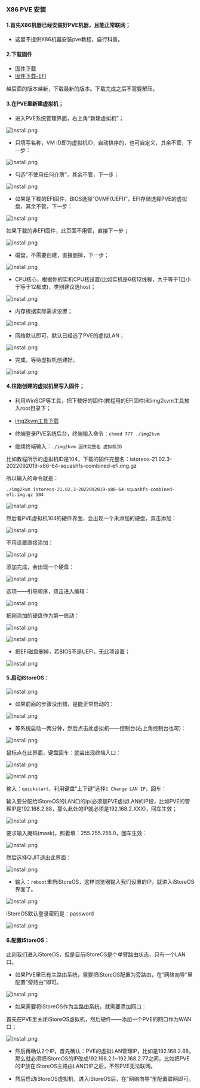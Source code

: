 ### X86 PVE 安装

#### 1.首先X86机器已经安装好PVE机器，且能正常联网；

* 这里不提供X86机器安装pve教程，自行科普。

#### 2.下载固件

* [固件下载](https://fw.koolcenter.com/iStoreOS/x86_64/)
* [固件下载-EFI](https://fw.koolcenter.com/iStoreOS/x86_64_efi/)

越后面的版本越新，下载最新的版本。下载完成之后不需要解压。

#### 3.在PVE里新建虚拟机；

* 进入PVE系统管理界面，右上角“新建虚拟机”；

![install.png](./install/pve/1.jpg)

* 只填写名称，VM ID即为虚拟机ID，自动排序的，也可自定义，其余不管，下一步：

![install.png](./install/pve/2.jpg)

* 勾选“不使用任何介质”，其余不管，下一步；

![install.png](./install/pve/3.jpg)

* 如果是下载的EFI固件，BIOS选择“OVMF(UEFI)”，EFI存储选择PVE的虚拟盘，其余不管，下一步：

![install.png](./install/pve/4.jpg)

如果下载的非EFI固件，此页面不用管，直接下一步；

![install.png](./install/pve/5.jpg)

* 磁盘，不需要创建，直接删掉，下一步；

![install.png](./install/pve/6.jpg)

* CPU核心，根据你的实机CPU核设置(比如实机是6核12线程，大于等于1且小于等于12都成)，类别建议选host；

![install.png](./install/pve/7.jpg)

* 内存根据实际需求设置；

![install.png](./install/pve/8.jpg)

* 网络默认即可，默认已经选了PVE的虚拟LAN；

![install.png](./install/pve/9.jpg)

* 完成，等待虚拟机创建好。

![install.png](./install/pve/10.jpg)

#### 4.往刚创建的虚拟机里写入固件；

* 利用WinSCP等工具，把下载好的固件(教程用的EFI固件)和img2kvm工具放入root目录下；

* [img2kvm工具下载](https://fw.koolcenter.com/binary/other-tools/)

* 终端登录PVE系统后台，终端输入命令：`chmod 777 ./img2kvm`

* 继续终端输入：`./img2kvm 固件完整名 虚拟机ID`

比如教程所示的虚拟机ID是104，下载的固件完整名：istoreos-21.02.3-2022092019-x86-64-squashfs-combined-efi.img.gz

所以输入的命令就是：

`./img2kvm istoreos-21.02.3-2022092019-x86-64-squashfs-combined-efi.img.gz 104`

![install.png](./install/pve/11.jpg)

然后看PVE虚拟机104的硬件界面，会出现一个未添加的硬盘，双击添加：

![install.png](./install/pve/12.jpg)

不用设置直接添加：

![install.png](./install/pve/13.jpg)

添加完成，会出现一个硬盘：

![install.png](./install/pve/15.jpg)

选项——引导顺序，双击进入编辑：

![install.png](./install/pve/16.jpg)

把刚添加的硬盘作为第一启动：

![install.png](./install/pve/17.jpg)

![install.png](./install/pve/18.jpg)

* 把EFI磁盘删掉，若BIOS不是UEFI，无此项设置；

![install.png](./install/pve/14.jpg)

#### 5.启动iStoreOS：

![install.png](./install/pve/19.jpg)

* 如果前面的步骤没出错，是能正常启动的：

![install.png](./install/pve/20.jpg)

* 等系统启动一两分钟，然后点击此虚拟机——控制台(右上角控制台也可)：

![install.png](./install/pve/21.jpg)

鼠标点在此界面，键盘回车：就会出现终端入口：

![install.png](./install/pve/21.jpg)

![install.png](./install/pve/22.jpg)

输入：`quickstart`，利用键盘“上下键”选择`1 Change LAN IP`，回车：

输入要分配给iStoreOS的LAN口的ip(必须是PVE虚拟LAN的IP段，比如PVE的管理IP是192.168.2.88，那么此处的IP就必须是192.168.2.XXX)，回车生效；

![install.png](./install/pve/23.jpg)

要求输入掩码(mask)，照着填：255.255.255.0，回车生效：

![install.png](./install/pve/24.jpg)

然后选择QUIT退出此界面：

![install.png](./install/pve/25.jpg)

* 输入：`reboot`重启iStoreOS，这样浏览器输入我们设置的IP，就进入iStoreOS界面了。

![install.png](./install/pve/26.jpg)

iStoreOS默认登录密码是：password

![install.png](./install/pve/27.jpg)

#### 6.配置iStoreOS：

此刻我们进入iStoreOS，但是目前iStoreOS是个单臂路由状态，只有一个LAN口。

* 如果PVE里已有主路由系统，需要把iStoreOS配置为旁路由，在“网络向导”里配置“旁路由”即可。

![install.png](./install/pve/28.jpg)

* 如果需要将iStoreOS作为主路由系统，就需要添加网口：

首先在PVE里关闭iStoreOS虚拟机，然后硬件——添加一个PVE的网口作为WAN口；

![install.png](./install/pve/29.jpg)

* 然后再确认2个IP，首先确认：PVE的虚拟LAN管理IP，比如是192.168.2.88，那么就必须把iStoreOS的IP改成192.168.2.1~192.168.2.77之间，比如把PVE的IP放在iStoreOS主路由LAN口IP之后，不然PVE无法联网。

* 然后启动iStoreOS虚拟机，进入iStoreOS后，在“网络向导”里配置联网即可。
